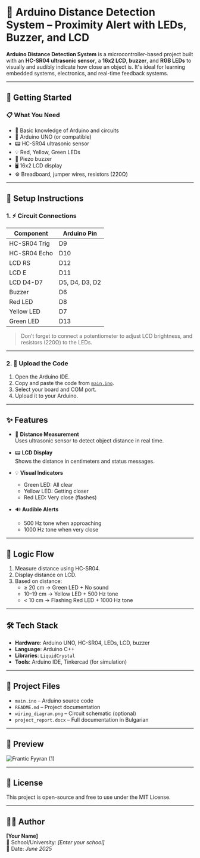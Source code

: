 # 🔧 Arduino Distance Detection System – Proximity Alert with LEDs, Buzzer, and LCD

**Arduino Distance Detection System** is a microcontroller-based project built with an **HC-SR04 ultrasonic sensor**, a **16x2 LCD**, **buzzer**, and **RGB LEDs** to visually and audibly indicate how close an object is. It's ideal for learning embedded systems, electronics, and real-time feedback systems.

---

## 🚀 Getting Started

### 📋 What You Need
- 🧠 Basic knowledge of Arduino and circuits
- 🔌 Arduino UNO (or compatible)
- 📟 HC-SR04 ultrasonic sensor
- 💡 Red, Yellow, Green LEDs
- 📢 Piezo buzzer
- 🖥 16x2 LCD display
- ⚙️ Breadboard, jumper wires, resistors (220Ω)

---

## 🔧 Setup Instructions

### 1. ⚡ Circuit Connections

| Component     | Arduino Pin     |
|---------------|-----------------|
| HC-SR04 Trig  | D9              |
| HC-SR04 Echo  | D10             |
| LCD RS        | D12             |
| LCD E         | D11             |
| LCD D4-D7     | D5, D4, D3, D2  |
| Buzzer        | D6              |
| Red LED       | D8              |
| Yellow LED    | D7              |
| Green LED     | D13             |

> Don’t forget to connect a potentiometer to adjust LCD brightness, and resistors (220Ω) to the LEDs.

---

### 2. 💾 Upload the Code

1. Open the Arduino IDE.
2. Copy and paste the code from [`main.ino`](#).
3. Select your board and COM port.
4. Upload it to your Arduino.

---

## ✨ Features

- 🧠 **Distance Measurement**  
  Uses ultrasonic sensor to detect object distance in real time.

- 📟 **LCD Display**  
  Shows the distance in centimeters and status messages.

- 💡 **Visual Indicators**  
  - Green LED: All clear  
  - Yellow LED: Getting closer  
  - Red LED: Very close (flashes)

- 🔊 **Audible Alerts**  
  - 500 Hz tone when approaching  
  - 1000 Hz tone when very close

---

## 🧠 Logic Flow

1. Measure distance using HC-SR04.
2. Display distance on LCD.
3. Based on distance:
   - ≥ 20 cm → Green LED + No sound
   - 10–19 cm → Yellow LED + 500 Hz tone
   - < 10 cm → Flashing Red LED + 1000 Hz tone

---

## 🛠️ Tech Stack

- **Hardware**: Arduino UNO, HC-SR04, LEDs, LCD, buzzer  
- **Language**: Arduino C++  
- **Libraries**: `LiquidCrystal`  
- **Tools**: Arduino IDE, Tinkercad (for simulation)

---

## 📁 Project Files

- `main.ino` – Arduino source code  
- `README.md` – Project documentation  
- `wiring_diagram.png` – Circuit schematic (optional)  
- `project_report.docx` – Full documentation in Bulgarian

---

## 📸 Preview

![Frantic Fyyran (1)](https://github.com/user-attachments/assets/64e89bd3-080d-4356-8001-453fbb0558dd)


---

## 🧾 License

This project is open-source and free to use under the MIT License.

---

## 👨‍🎓 Author

**[Your Name]**  
📍 School/University: *[Enter your school]*  
📆 Date: *June 2025*
